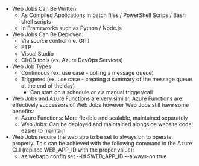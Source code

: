 - Web Jobs Can Be Written:
  - As Compiled Applications in batch files / PowerShell Scrips / Bash shell scripts
  - In Frameworks such as Python / Node.js
- Web Jobs Can Be Deployed:
  - Via source control (i.e. GIT)
  - FTP
  - Visual Studio
  - CI/CD tools (ex. Azure DevOps Services)
- Web Job Types
  - Continuous (ex. use case - polling a message queue)
  - Triggered (ex. use case - creating a summary of the message queue at the end of the day)
    - Can start on a schedule or via manual trigger/call
- Web Jobs and Azure Functions are very similar, Azure Functions are effectively successors of Web Jobs however Web Jobs still have some benefits:
  - Azure Functions: More flexible and scalable, maintained separately
  - Web Jobs: Can be deployed and maintained alongside website code, easier to maintain
- Web Jobs require the web app to be set to always on to operate properly.  This can be achieved with the following command in the Azure CLI (replace WEB_APP_ID with the proper value):
  - az webapp config set --id $WEB_APP_ID --always-on true